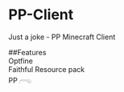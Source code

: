 # PP-Client
Just a joke - PP Minecraft Client

##Features  
Optfine  
Faithful Resource pack  
PP 𓂺
